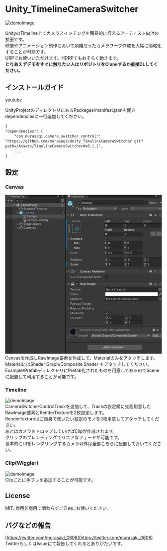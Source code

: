 # Unity_TimelineCameraSwitcher

![demoImage](https://github.com/murasaqi/Unity_TimelineCameraSwitcher/blob/main/Docs/bandicam%202021-06-28%2002-02-49-927_1.gif)

UnityのTimeline上でカメラスイッチングを簡易的に行えるアーティスト向けの拡張です。    
映像やアニメーション制作において煩雑だったカメラワーク作成を大幅に簡略化することが可能です。  
URPでお使いいただけます。HDRPでもおそらく動きます。  
**とりあえずデモをすぐに触りたい人はリポジトリをCloneするか直接DLしてください。**

## インストールガイド  
[youtube](https://www.youtube.com/watch?v=IY_4eE4b-B4)
  
UnityProjectのディレクトリにあるPackages/manifest.jsonを開き  
dependenciesに一行追加してください。
```
{
"dependencies": {
    "com.murasaqi.camera_switcher_control": "https://github.com/murasaqi/Unity_TimelineCameraSwitcher.git?path=/Assets/TimelineCameraSwitcher#v0.1.2",
    ...
}
```

## 設定
### Canvas
![demoImage](https://github.com/murasaqi/Unity_TimelineCameraSwitcher/blob/main/Docs/canvas_setting.png)  
Canvasを作成しRawImage要素を作成して、Materialのみをアタッチします。  
MaterialにはShader Graph/Composite Shader をアタッチしてください。  
Example/PrefabディレクトリにPrefab化されたものを用意してあるのでSceneに配置して利用することが可能です。
　　
### Timeline
![demoImage](https://github.com/murasaqi/Unity_TimelineCameraSwitcher/blob/main/Docs/track_setting.gif)  
CameraSwitcherControlTrackを追加して、Trackの設定欄に先程用意したRawImage要素とRenderTextureを2枚設定します。  
RenderTextureはご自身で使いたい設定のモノを2枚用意してアタッチしてください。  
あとはカメラをドロップしていけばClipが作成されます。  
クリップのブレンディングでリニアなフェードが可能です。  
基本的にUIをレンダリングするカメラ以外は全部こちらに配置しておいてください。
　　
### Clip(Wiggler)
![demoImage](https://github.com/murasaqi/Unity_TimelineCameraSwitcher/blob/main/Docs/clip_setting.gif)  
Clipごとに手ブレを追加することが可能です。

## License
MIT.
商用非商用に関わらずご自由にお使いください。


## バグなどの報告
[https://twitter.com/murasaki_0606](https://twitter.com/murasaki_0606)
TwitterもしくはIssueにて報告してくれるとありがたいです。
